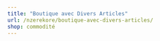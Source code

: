 ```yaml
---
title: "Boutique avec Divers Articles"
url: /nzerekore/boutique-avec-divers-articles/
shop: commodité
---
```

